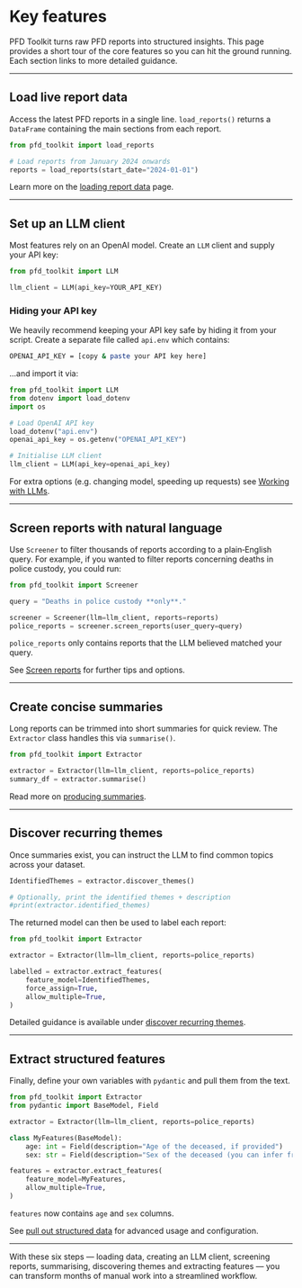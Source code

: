 # Key features

PFD Toolkit turns raw PFD reports into structured insights. This page provides a short tour of the core features so you can hit the ground running. Each section links to more detailed guidance.

---

## Load live report data

Access the latest PFD reports in a single line. `load_reports()` returns a `DataFrame` containing the main sections from each report.

```python
from pfd_toolkit import load_reports

# Load reports from January 2024 onwards
reports = load_reports(start_date="2024-01-01")
```

Learn more on the [loading report data](../loader/load_reports.md) page.

---

## Set up an LLM client

Most features rely on an OpenAI model. Create an `LLM` client and supply your API key:

```python
from pfd_toolkit import LLM

llm_client = LLM(api_key=YOUR_API_KEY)
```

### Hiding your API key

We heavily recommend keeping your API key safe by hiding it from your script. Create a separate file called `api.env` which contains:

```sh
OPENAI_API_KEY = [copy & paste your API key here]
```

...and import it via:

```python
from pfd_toolkit import LLM
from dotenv import load_dotenv
import os

# Load OpenAI API key
load_dotenv("api.env")
openai_api_key = os.getenv("OPENAI_API_KEY")

# Initialise LLM client
llm_client = LLM(api_key=openai_api_key)
```

For extra options (e.g. changing model, speeding up requests) see [Working with LLMs](../llm_setup.md).


---

## Screen reports with natural language

Use `Screener` to filter thousands of reports according to a plain‑English query. For example, if you wanted to filter reports concerning deaths in police custody, you could run:

```python
from pfd_toolkit import Screener

query = "Deaths in police custody **only**."

screener = Screener(llm=llm_client, reports=reports)
police_reports = screener.screen_reports(user_query=query)
```

`police_reports` only contains reports that the LLM believed matched your query.

See [Screen reports](../screener/index.md) for further tips and options.

---

## Create concise summaries

Long reports can be trimmed into short summaries for quick review. The `Extractor` class handles this via `summarise()`.

```python
from pfd_toolkit import Extractor

extractor = Extractor(llm=llm_client, reports=police_reports)
summary_df = extractor.summarise()
```

Read more on [producing summaries](../extractor/summarising.md).

---

## Discover recurring themes

Once summaries exist, you can instruct the LLM to find common topics across your dataset.

```python
IdentifiedThemes = extractor.discover_themes()

# Optionally, print the identified themes + description
#print(extractor.identified_themes)
```

The returned model can then be used to label each report:

```python
from pfd_toolkit import Extractor

extractor = Extractor(llm=llm_client, reports=police_reports)

labelled = extractor.extract_features(
    feature_model=IdentifiedThemes,
    force_assign=True,
    allow_multiple=True,
)
```

Detailed guidance is available under [discover recurring themes](../extractor/themes.md).

---

## Extract structured features

Finally, define your own variables with `pydantic` and pull them from the text.

```python
from pfd_toolkit import Extractor
from pydantic import BaseModel, Field

extractor = Extractor(llm=llm_client, reports=police_reports)

class MyFeatures(BaseModel):
    age: int = Field(description="Age of the deceased, if provided")
    sex: str = Field(description="Sex of the deceased (you can infer from pronouns)")

features = extractor.extract_features(
    feature_model=MyFeatures,
    allow_multiple=True,
)
```

`features` now contains `age` and `sex` columns.

See [pull out structured data](../extractor/basics.md) for advanced usage and configuration.

---

With these six steps — loading data, creating an LLM client, screening reports, summarising, discovering themes and extracting features — you can transform months of manual work into a streamlined workflow.